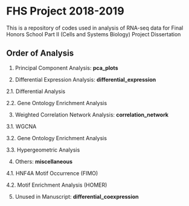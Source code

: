 # FHS Project 2018-2019

This is a repository of codes used in analysis of RNA-seq data for Final Honors School Part II (Cells and Systems Biology) Project Dissertation

## Order of Analysis 

1. Principal Component Analysis: <b> pca_plots </b>


2. Differential Expression Analysis: <b> differential_expression </b>

  2.1. Differential Analysis 

  2.2. Gene Ontology Enrichment Analysis 


3. Weighted Correlation Network Analysis: <b> correlation_network </b>

  3.1. WGCNA 

  3.2. Gene Ontology Enrichment Analysis

  3.3. Hypergeometric Analysis 


4. Others: <b> miscellaneous </b>

  4.1. HNF4A Motif Occurrence (FIMO) 

  4.2. Motif Enrichment Analysis (HOMER)


5. Unused in Manuscript: <b> differential_coexpression </b>
